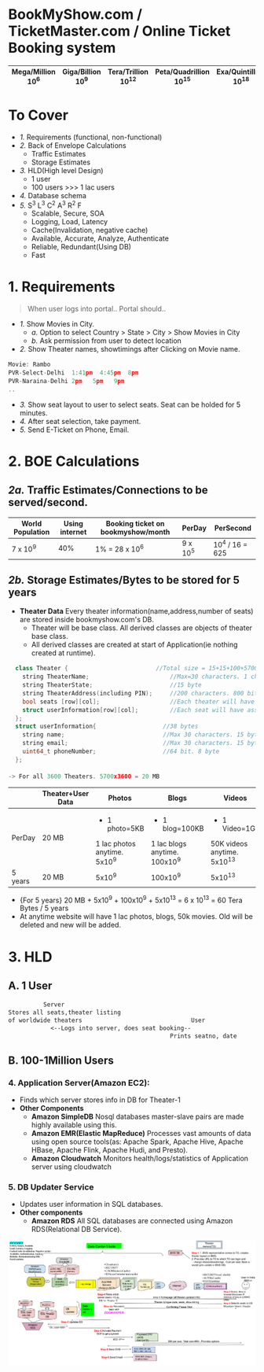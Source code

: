 # BookMyShow.com / TicketMaster.com / Online Ticket Booking system

| Mega/Million 10<sup>6</sup> | Giga/Billion 10<sup>9</sup> | Tera/Trillion 10<sup>12</sup> | Peta/Quadrillion 10<sup>15</sup> | Exa/Quintillion 10<sup>18</sup> | Zeta/Sextillion 10<sup>21</sup> |
| --- | --- | --- | --- | --- | --- |

# To Cover
- *1.* Requirements (functional, non-functional)
- *2.* Back of Envelope Calculations
  - Traffic Estimates
  - Storage Estimates
- *3.* HLD(High level Design)
  - 1 user
  - 100 users >>> 1 lac users
- *4.* Database schema
- *5.* S<sup>3</sup> L<sup>3</sup> C<sup>2</sup> A<sup>3</sup> R<sup>2</sup> F
  - Scalable, Secure, SOA
  - Logging, Load, Latency
  - Cache(Invalidation, negative cache)
  - Available, Accurate, Analyze, Authenticate
  - Reliable, Redundant(Using DB)
  - Fast

# 1. Requirements
> When user logs into portal.. Portal should..
- *1.* Show Movies in City. 
  - *a.* Option to select Country > State > City > Show Movies in City
  - *b.* Ask permission from user to detect location
- *2.* Show Theater names, showtimings after Clicking on Movie name.
```c
Movie: Rambo
PVR-Select-Delhi  1:41pm  4:45pm  8pm
PVR-Naraina-Delhi 2pm   5pm   9pm
..
```
- *3.* Show seat layout to user to select seats. Seat can be holded for 5 minutes.
- *4.* After seat selection, take payment.
- *5.* Send E-Ticket on Phone, Email.

# 2. BOE Calculations
## *2a.* Traffic Estimates/Connections to be served/second.

|World Population|Using internet|Booking ticket on bookmyshow/month|PerDay|PerSecond|
|---|---|---|---|---|
|7 x 10<sup>9</sup>|40%|1% = 28 x 10<sup>6</sup>|9 x 10<sup>5</sup>|10<sup>4</sup> / 16 = 625|

## *2b.* Storage Estimates/Bytes to be stored for 5 years
- **Theater Data** Every theater information(name,address,number of seats) are stored inside bookmyshow.com's DB.
  - Theater will be base class. All derived classes are objects of theater base class.
  - All derived classes are created at start of Application(ie nothing created at runtime).
```c++
  class Theater {                         //Total size = 15+15+100+5700 = around 6000 bytes
    string TheaterName;                       //Max=30 characters. 1 character=4bit(Hex no system). 30 characters = 120bit = 15 byte
    string TheaterState;                      //15 byte
    string TheaterAddress(including PIN);     //200 characters. 800 bits. 100 bytes
    bool seats [row][col];                    //Each theater will have different. Assumed row=15, col=10
    struct userInformation[row][col];         //Each seat will have associated user DataStructure.  150x38 = 5700 bytes
  };
  struct userInformation{                   //38 bytes
    string name;                            //Max 30 characters. 15 bytes
    string email;                           //Max 30 characters. 15 bytes
    uint64_t phoneNumber;                   //64 bit. 8 byte
  };
  
-> For all 3600 Theaters. 5700x3600 = 20 MB
```

||Theater+User Data|Photos|Blogs|Videos|
|---|---|---|---|---|
|PerDay|20 MB|<ul><li>1 photo=5KB</li></ul>1 lac photos anytime. 5x10<sup>9</sup></li></ul>|<ul><li>1 blog=100KB</li></ul>1 lac blogs anytime. 100x10<sup>9</sup></li></ul>|<ul><li>1 Video=1GB</li></ul>50K videos anytime. 5x10<sup>13</sup></li></ul>|
|5 years|20 MB|5x10<sup>9</sup>|100x10<sup>9</sup>|5x10<sup>13</sup>|

- {For 5 years} 20 MB + 5x10<sup>9</sup> + 100x10<sup>9</sup> + 5x10<sup>13</sup> = 6 x 10<sup>13</sup> = 60 Tera Bytes / 5 years
- At anytime website will have 1 lac photos, blogs, 50k movies. Old will be deleted and new will be added.

# 3. HLD 
## A. 1 User
```
          Server
Stores all seats,theater listing
of worldwide theaters                               User
            <--Logs into server, does seat booking--
                                              Prints seatno, date
```

## B. 100-1Million Users
### 4. Application Server(Amazon EC2):
- Finds which server stores info in DB for Theater-1
- **Other Components**
  - **Amazon SimpleDB** Nosql databases master-slave pairs are made highly available using this.
  - **Amazon EMR(Elastic MapReduce)** Processes vast amounts of data using open source tools(as: Apache Spark, Apache Hive, Apache HBase, Apache Flink, Apache Hudi, and Presto). 
  - **Amazon Cloudwatch** Monitors health/logs/statistics of Application server using cloudwatch
### 5. DB Updater Service
- Updates user information in SQL databases. 
- **Other components**
  - **Amazon RDS** All SQL databases are connected using Amazon RDS(Relational DB Service).

![ImgURL](bookmyshow-hld.png)

